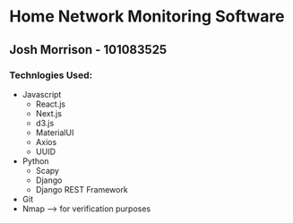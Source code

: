 # Home Network Monitoring Software

## Josh Morrison - 101083525

### Technlogies Used:

- Javascript
  - React.js
  - Next.js
  - d3.js
  - MaterialUI
  - Axios
  - UUID
- Python
  - Scapy
  - Django
  - Django REST Framework
- Git
- Nmap --> for verification purposes
